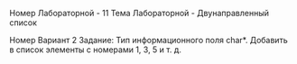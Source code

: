 Номер Лабораторной - 11
Тема Лабораторной - Двунаправленный список

Номер Вариант 2
Задание: Тип информационного поля char*. Добавить в список элементы с номерами 1, 3, 5 и т. д.